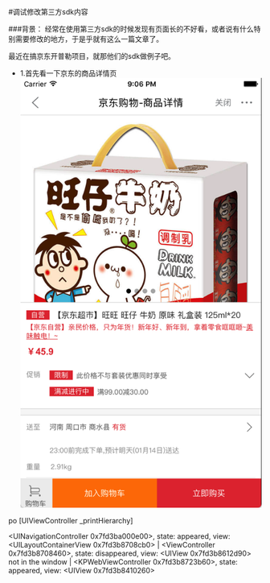 #调试修改第三方sdk内容

###背景：
经常在使用第三方sdk的时候发现有页面长的不好看，或者说有什么特别需要修改的地方，于是乎就有这么一篇文章了。

最近在搞京东开普勒项目，就那他们的sdk做例子吧。

 * 1.首先看一下京东的商品详情页
 	![](https://github.com/wu736139669/wu736139669.github.io/blob/master/image/Snip20170113_4.png)

po [UIViewController _printHierarchy]

<UINavigationController 0x7fd3ba000e00>, state: appeared, view: <UILayoutContainerView 0x7fd3b8708cb0>
   | <ViewController 0x7fd3b8708460>, state: disappeared, view: <UIView 0x7fd3b8612d90> not in the window
   | <KPWebViewController 0x7fd3b8723b60>, state: appeared, view: <UIView 0x7fd3b8410260>
   
   